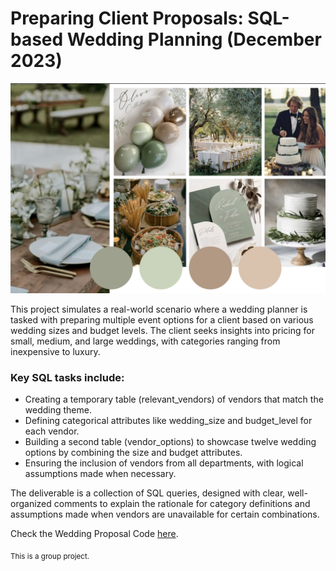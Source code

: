 # Preparing Client Proposals: SQL-based Wedding Planning (December 2023)
![Alt text](weddinglogo.png)

This project simulates a real-world scenario where a wedding planner is tasked with preparing multiple event options for a client based on various wedding sizes and budget levels. The client seeks insights into pricing for small, medium, and large weddings, with categories ranging from inexpensive to luxury.

### Key SQL tasks include:
- Creating a temporary table (relevant_vendors) of vendors that match the wedding theme.
- Defining categorical attributes like wedding_size and budget_level for each vendor.
- Building a second table (vendor_options) to showcase twelve wedding options by combining the size and budget attributes.
- Ensuring the inclusion of vendors from all departments, with logical assumptions made when necessary.

The deliverable is a collection of SQL queries, designed with clear, well-organized comments to explain the rationale for category definitions and assumptions made when vendors are unavailable for certain combinations.

Check the Wedding Proposal Code [here](WeddingProposal).


<sub>This is a group project.</sub>



